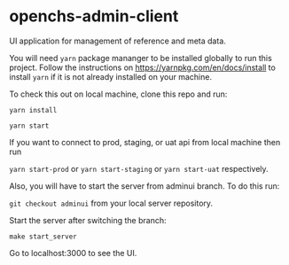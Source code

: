 # openchs-admin-client
UI application for management of reference and meta data.

You will need `yarn` package mananger to be installed globally to run this project. Follow the instructions on https://yarnpkg.com/en/docs/install to install `yarn` if it is not already installed on your machine.

To check this out on local machine, clone this repo and run:

`yarn install`

`yarn start`

If you want to connect to prod, staging, or uat api from local machine then run

`yarn start-prod` or `yarn start-staging` or `yarn start-uat` respectively.

Also, you will have to start the server from adminui branch. To do this run:

`git checkout adminui` from your local server repository.

Start the server after switching the branch:

`make start_server`

Go to localhost:3000 to see the UI.
